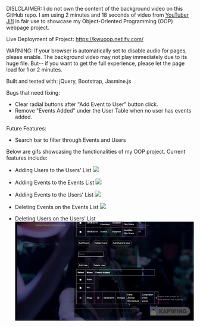 DISLCLAIMER:  I do not own the content of the background video on this GitHub repo. I am using 2 minutes and 18 seconds of video from [YouTuber Jiří](https://www.youtube.com/watch?v=Y1UiD2sxoWo) in fair use to showcase my Object-Oriented Programming (OOP) webpage project. 

Live Deployment of Project: https://kwuoop.netlify.com/

WARNING: If your browser is automatically set to disable audio for pages, please enable. 
The background video may not play immediately due to its huge file. But-- if you want to get the full experience, please let the page load for 1 or 2 minutes. 


Built and tested with: jQuery, Bootstrap, Jasmine.js

Bugs that need fixing: 
- Clear radial buttons after "Add Event to User" button click.
- Remove "Events Added" under the User Table when no user has events added.  


Future Features: 
- Search bar to filter through Events and Users

Below are gifs showcasing the functionalities of my OOP project. 
Current features include: 

- Adding Users to the Users’ List
![](AddUser.gif) 


- Adding Events to the Events List
![](AddEvent.gif)


- Adding Events to the Users’ List
![](AddEventToUser.gif)


- Deleting Events on the Events List
![](DeleteEvent.gif)


- Deleting Users on the Users’ List
![](DeleteEventfromUser.gif)